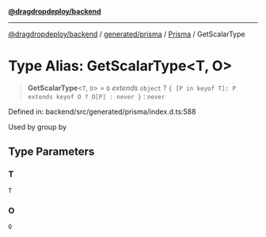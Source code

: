 [**@dragdropdeploy/backend**](../../../../../README.md)

***

[@dragdropdeploy/backend](../../../../../README.md) / [generated/prisma](../../../README.md) / [Prisma](../README.md) / GetScalarType

# Type Alias: GetScalarType\<T, O\>

> **GetScalarType**\<`T`, `O`\> = `O` *extends* `object` ? `{ [P in keyof T]: P extends keyof O ? O[P] : never }` : `never`

Defined in: backend/src/generated/prisma/index.d.ts:588

Used by group by

## Type Parameters

### T

`T`

### O

`O`
